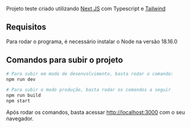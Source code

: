 Projeto teste criado utilizando [Next JS](https://nextjs.org/) com Typescript e [Tailwind](https://tailwindcss.com/)

## Requisitos

Para rodar o programa, é necessário instalar o Node na versão 18.16.0

## Comandos para subir o projeto

```bash
# Para subir em modo de desenvolvimento, basta rodar o comando:
npm run dev

# Para subir o modo produção, basta rodar os comandos a seguir
npm run build
npm start
```

Após rodar os comandos, basta acessar [http://localhost:3000](http://localhost:3000) com o seu navegador.

